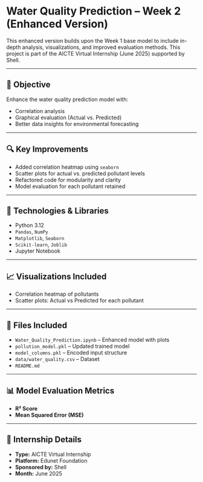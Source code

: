 # Water Quality Prediction – Week 2 (Enhanced Version)

This enhanced version builds upon the Week 1 base model to include in-depth analysis, visualizations, and improved evaluation methods. This project is part of the AICTE Virtual Internship (June 2025) supported by Shell.

---

## 📌 Objective

Enhance the water quality prediction model with:
- Correlation analysis
- Graphical evaluation (Actual vs. Predicted)
- Better data insights for environmental forecasting

---

## 🔍 Key Improvements

- Added correlation heatmap using `seaborn`
- Scatter plots for actual vs. predicted pollutant levels
- Refactored code for modularity and clarity
- Model evaluation for each pollutant retained

---

## 🧪 Technologies & Libraries

- Python 3.12
- `Pandas`, `NumPy`
- `Matplotlib`, `Seaborn`
- `Scikit-learn`, `Joblib`
- Jupyter Notebook

---

## 📈 Visualizations Included

- Correlation heatmap of pollutants
- Scatter plots: Actual vs Predicted for each pollutant

---

## 📁 Files Included

- `Water_Quality_Prediction.ipynb` – Enhanced model with plots
- `pollution_model.pkl` – Updated trained model
- `model_columns.pkl` – Encoded input structure
- `data/water_quality.csv` – Dataset
- `README.md`

---

## 📊 Model Evaluation Metrics

- **R² Score**
- **Mean Squared Error (MSE)**

---

## 📅 Internship Details

- **Type:** AICTE Virtual Internship
- **Platform:** Edunet Foundation
- **Sponsored by:** Shell
- **Month:** June 2025
